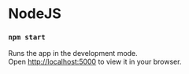 # NodeJS

### `npm start`

Runs the app in the development mode.\
Open [http://localhost:5000](http://localhost:5000) to view it in your browser.
